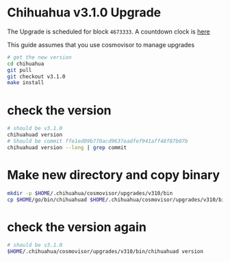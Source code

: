# Chihuahua v3.1.0 Upgrade

The Upgrade is scheduled for block `4673333`. A countdown clock is [here](https://www.mintscan.io/chihuahua/blocks/4673333)

This guide assumes that you use cosmovisor to manage upgrades

```bash
# get the new version
cd chihuahua
git pull
git checkout v3.1.0
make install
```

# check the version

```bash
# should be v3.1.0
chihuahuad version
# Should be commit ffe1ed09b770acd9637eadfef941aff48f87b07b
chihuahuad version --long | grep commit
```

# Make new directory and copy binary

```bash
mkdir -p $HOME/.chihuahua/cosmovisor/upgrades/v310/bin
cp $HOME/go/bin/chihuahuad $HOME/.chihuahua/cosmovisor/upgrades/v310/bin
```

# check the version again

```bash
# should be v3.1.0
$HOME/.chihuahua/cosmovisor/upgrades/v310/bin/chihuahuad version
```
